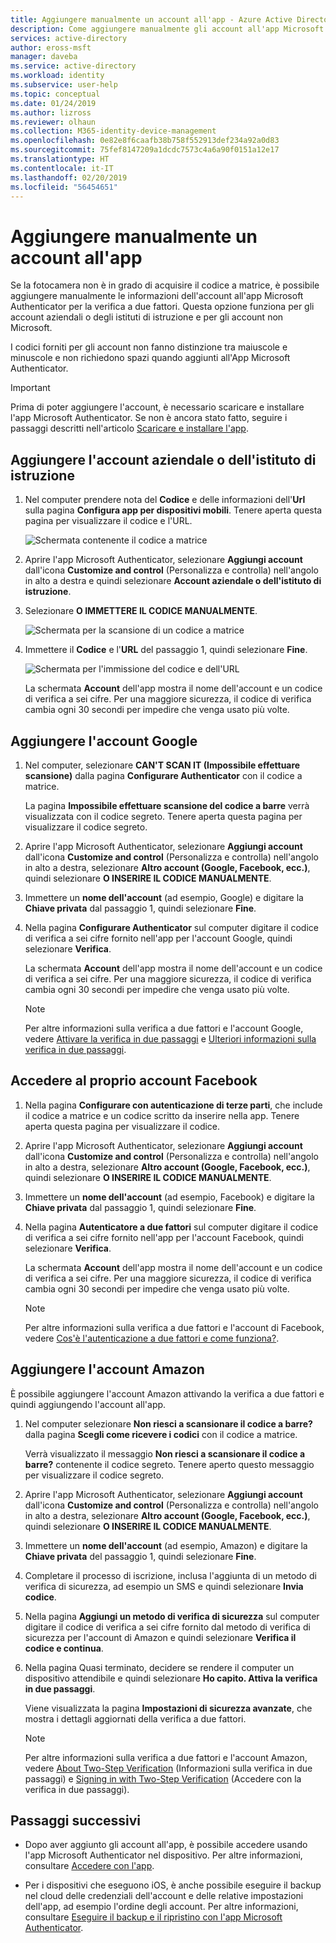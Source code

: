 ```yaml
---
title: Aggiungere manualmente un account all'app - Azure Active Directory | Microsoft Docs
description: Come aggiungere manualmente gli account all'app Microsoft Authenticator per la verifica a due fattori.
services: active-directory
author: eross-msft
manager: daveba
ms.service: active-directory
ms.workload: identity
ms.subservice: user-help
ms.topic: conceptual
ms.date: 01/24/2019
ms.author: lizross
ms.reviewer: olhaun
ms.collection: M365-identity-device-management
ms.openlocfilehash: 0e82e8f6caafb38b758f552913def234a92a0d83
ms.sourcegitcommit: 75fef8147209a1dcdc7573c4a6a90f0151a12e17
ms.translationtype: HT
ms.contentlocale: it-IT
ms.lasthandoff: 02/20/2019
ms.locfileid: "56454651"
---
```

# <a name="manually-add-an-account-to-the-app"></a>Aggiungere manualmente un account all'app
Se la fotocamera non è in grado di acquisire il codice a matrice, è possibile aggiungere manualmente le informazioni dell'account all'app Microsoft Authenticator per la verifica a due fattori. Questa opzione funziona per gli account aziendali o degli istituti di istruzione e per gli account non Microsoft.

I codici forniti per gli account non fanno distinzione tra maiuscole e minuscole e non richiedono spazi quando aggiunti all'App Microsoft Authenticator.

>[!Important]
>Prima di poter aggiungere l'account, è necessario scaricare e installare l'app Microsoft Authenticator. Se non è ancora stato fatto, seguire i passaggi descritti nell'articolo [Scaricare e installare l'app](user-help-auth-app-download-install.md).

## <a name="add-your-work-or-school-account"></a>Aggiungere l'account aziendale o dell'istituto di istruzione

1. Nel computer prendere nota del **Codice** e delle informazioni dell'**Url** sulla pagina **Configura app per dispositivi mobili**. Tenere aperta questa pagina per visualizzare il codice e l'URL.
    
    ![Schermata contenente il codice a matrice](./media/user-help-auth-app-add-account-manual/auth-app-barcode.png)

2. Aprire l'app Microsoft Authenticator, selezionare **Aggiungi account** dall'icona **Customize and control** (Personalizza e controlla) nell'angolo in alto a destra e quindi selezionare **Account aziendale o dell'istituto di istruzione**.

3. Selezionare **O IMMETTERE IL CODICE MANUALMENTE**.

    ![Schermata per la scansione di un codice a matrice](./media/user-help-auth-app-add-account-manual/auth-app-manual-code.png)
   
4. Immettere il **Codice** e l'**URL** del passaggio 1, quindi selezionare **Fine**.

    ![Schermata per l'immissione del codice e dell'URL](./media/user-help-auth-app-add-account-manual/auth-app-code-url.png)

    La schermata **Account** dell'app mostra il nome dell'account e un codice di verifica a sei cifre. Per una maggiore sicurezza, il codice di verifica cambia ogni 30 secondi per impedire che venga usato più volte.

## <a name="add-your-google-account"></a>Aggiungere l'account Google

1. Nel computer, selezionare **CAN'T SCAN IT (Impossibile effettuare scansione)** dalla pagina **Configurare Authenticator** con il codice a matrice.

    La pagina **Impossibile effettuare scansione del codice a barre** verrà visualizzata con il codice segreto. Tenere aperta questa pagina per visualizzare il codice segreto.

2. Aprire l'app Microsoft Authenticator, selezionare **Aggiungi account** dall'icona **Customize and control** (Personalizza e controlla) nell'angolo in alto a destra, selezionare **Altro account (Google, Facebook, ecc.)**, quindi selezionare **O INSERIRE IL CODICE MANUALMENTE**.

3. Immettere un **nome dell'account** (ad esempio, Google) e digitare la **Chiave privata** dal passaggio 1, quindi selezionare **Fine**.

4. Nella pagina **Configurare Authenticator** sul computer digitare il codice di verifica a sei cifre fornito nell'app per l'account Google, quindi selezionare **Verifica**.

    La schermata **Account** dell'app mostra il nome dell'account e un codice di verifica a sei cifre. Per una maggiore sicurezza, il codice di verifica cambia ogni 30 secondi per impedire che venga usato più volte.

    >[!NOTE]
    >Per altre informazioni sulla verifica a due fattori e l'account Google, vedere [Attivare la verifica in due passaggi](https://support.google.com/accounts/answer/185839) e [Ulteriori informazioni sulla verifica in due passaggi](https://www.google.com/landing/2step/help.html).

## <a name="add-your-facebook-account"></a>Accedere al proprio account Facebook

1. Nella pagina **Configurare con autenticazione di terze parti**, che include il codice a matrice e un codice scritto da inserire nella app. Tenere aperta questa pagina per visualizzare il codice.

2. Aprire l'app Microsoft Authenticator, selezionare **Aggiungi account** dall'icona **Customize and control** (Personalizza e controlla) nell'angolo in alto a destra, selezionare **Altro account (Google, Facebook, ecc.)**, quindi selezionare **O INSERIRE IL CODICE MANUALMENTE**.

3. Immettere un **nome dell'account** (ad esempio, Facebook) e digitare la **Chiave privata** dal passaggio 1, quindi selezionare **Fine**.

4. Nella pagina **Autenticatore a due fattori** sul computer digitare il codice di verifica a sei cifre fornito nell'app per l'account Facebook, quindi selezionare **Verifica**.

    La schermata **Account** dell'app mostra il nome dell'account e un codice di verifica a sei cifre. Per una maggiore sicurezza, il codice di verifica cambia ogni 30 secondi per impedire che venga usato più volte.

    >[!NOTE]
    >Per altre informazioni sulla verifica a due fattori e l'account di Facebook, vedere [Cos'è l'autenticazione a due fattori e come funziona?](https://www.facebook.com/help/148233965247823).

## <a name="add-your-amazon-account"></a>Aggiungere l'account Amazon
È possibile aggiungere l'account Amazon attivando la verifica a due fattori e quindi aggiungendo l'account all'app.

1. Nel computer selezionare **Non riesci a scansionare il codice a barre?** dalla pagina **Scegli come ricevere i codici** con il codice a matrice.

    Verrà visualizzato il messaggio **Non riesci a scansionare il codice a barre?** contenente il codice segreto. Tenere aperto questo messaggio per visualizzare il codice segreto.

2. Aprire l'app Microsoft Authenticator, selezionare **Aggiungi account** dall'icona **Customize and control** (Personalizza e controlla) nell'angolo in alto a destra, selezionare **Altro account (Google, Facebook, ecc.)**, quindi selezionare **O INSERIRE IL CODICE MANUALMENTE**.

3. Immettere un **nome dell'account** (ad esempio, Amazon) e digitare la **Chiave privata** del passaggio 1, quindi selezionare **Fine**.

4. Completare il processo di iscrizione, inclusa l'aggiunta di un metodo di verifica di sicurezza, ad esempio un SMS e quindi selezionare **Invia codice**.

5. Nella pagina **Aggiungi un metodo di verifica di sicurezza** sul computer digitare il codice di verifica a sei cifre fornito dal metodo di verifica di sicurezza per l'account di Amazon e quindi selezionare **Verifica il codice e continua**.

6. Nella pagina Quasi terminato, decidere se rendere il computer un dispositivo attendibile e quindi selezionare **Ho capito. Attiva la verifica in due passaggi**.

    Viene visualizzata la pagina **Impostazioni di sicurezza avanzate**, che mostra i dettagli aggiornati della verifica a due fattori.

    >[!NOTE]
    >Per altre informazioni sulla verifica a due fattori e l'account Amazon, vedere [About Two-Step Verification](https://www.amazon.com/gp/help/customer/display.html?nodeId=201596330) (Informazioni sulla verifica in due passaggi) e [Signing in with Two-Step Verification](https://www.amazon.com/gp/help/customer/display.html?nodeId=201962440) (Accedere con la verifica in due passaggi).    

## <a name="next-steps"></a>Passaggi successivi

- Dopo aver aggiunto gli account all'app, è possibile accedere usando l'app Microsoft Authenticator nel dispositivo. Per altre informazioni, consultare [Accedere con l'app](user-help-auth-app-sign-in.md).

- Per i dispositivi che eseguono iOS, è anche possibile eseguire il backup nel cloud delle credenziali dell'account e delle relative impostazioni dell'app, ad esempio l'ordine degli account. Per altre informazioni, consultare [Eseguire il backup e il ripristino con l'app Microsoft Authenticator](user-help-auth-app-backup-recovery.md).
